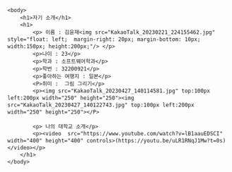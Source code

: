 <html>
    <head>
        <title>Mid-Term-Project</title>
    </head>

    <body>
        <h1>자기 소개</h1>
        <h1>
            <p> 이름 : 김윤재<img src="KakaoTalk_20230221_224155462.jpg" style="float: left;  margin-right: 20px; margin-bottom: 10px;  width:150px; height:200px;"/> </p>
            <p>나이 : 23</p>
            <p>학과 : 소프트웨어학과</p>
            <p>학번 : 32200921</p>
            <p>좋아하는 여행지 : 일본</p>
            <P>취미 :  그림 그리기</p>
            <p><img src="KakaoTalk_20230427_140114581.jpg" top:100px left:200px width="250" height="250"><img src="KakaoTalk_20230427_140122743.jpg" top:100px left:200px width="250" height="250"></P>
            
            <p> 나의 대학교 소개</p>
            <p><video  src="https://www.youtube.com/watch?v=lB1aauEDSCI" width="400" height="400" controls>(https://youtu.be/uLR1RNqJ1Mw?t=0s)</video></p>
        </h1>
    </body>
</html>

